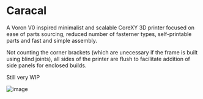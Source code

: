 # Caracal
A Voron V0 inspired minimalist and scalable CoreXY 3D printer focused on ease of parts sourcing, reduced number of fasterner types, self-printable parts and fast and simple assembly.

Not counting the corner brackets (which are unecessary if the frame is built using blind joints), all sides of the printer are flush to facilitate addition of side panels for enclosed builds.

Still very WIP 

![image](https://github.com/suslemon/Caracal/assets/117639659/d312ad4a-8186-4316-83a2-2743223ee99e)

